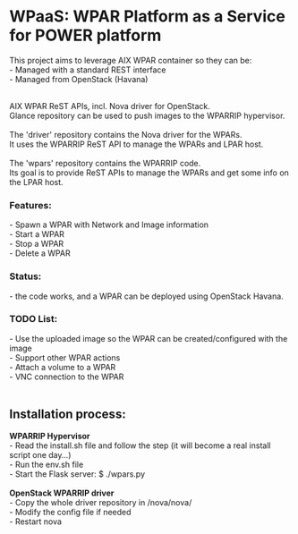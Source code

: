 WPaaS: WPAR Platform as a Service for POWER platform
====================================================

This project aims to leverage AIX WPAR container so they can be:<br/>
	- Managed with a standard REST interface<br/>
	- Managed from OpenStack (Havana)</br>

<br />
AIX WPAR ReST APIs, incl. Nova driver for OpenStack.<br />
Glance repository can be used to push images to the WPARRIP hypervisor.<br />
<br />
The 'driver' repository contains the Nova driver for the WPARs.<br />
It uses the WPARRIP ReST API to manage the WPARs and LPAR host.<br />
<br />
The 'wpars' repository contains the WPARRIP code.<br />
Its goal is to provide ReST APIs to manage the WPARs and
get some info on the LPAR host.<br />

<h3>Features:</h3>
	- Spawn a WPAR with Network and Image information<br />
	- Start a WPAR<br />
	- Stop a WPAR<br />
	- Delete a WPAR<br />

<h3>Status:</h3>
	- the code works, and a WPAR can be deployed using OpenStack Havana.<br />

<h3>TODO List:</h3>
	- Use the uploaded image so the WPAR can be created/configured with the image<br />
	- Support other WPAR actions<br />
	- Attach a volume to a WPAR<br />
	- VNC connection to the WPAR<br />
<br />
<h2>Installation process:</h2>
<b>WPARRIP Hypervisor</b><br />
	- Read the install.sh file and follow the step (it will become a real install script one day…)<br />
	- Run the env.sh file<br />
	- Start the Flask server: $ ./wpars.py<br />
<br />
<b>OpenStack WPARRIP driver</b><br />
	- Copy the whole driver repository in <openstack>/nova/nova/<br />
	- Modify the config file if needed<br />
	- Restart nova<br />
<br />